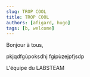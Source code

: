 ```yaml
---
slug: TROP COOL
title: TROP COOL
authors: [afigard, hugo]
tags: [b, welcome]
---
```


Bonjour à tous,

pkjqdfgùpoksdhj fgipùzejpfjsdp

L'équipe du LABSTEAM
